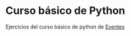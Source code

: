 # Curso básico de Python

Ejercicios del curso básico de python de [Eventex](https://eventex.es/ "eventex Granada") 

